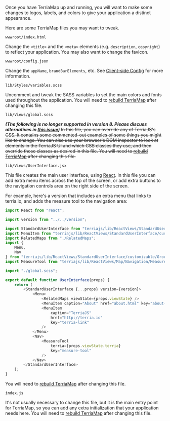 Once you have TerriaMap up and running, you will want to make some changes to logos, labels, and colors to give your application a distinct appearance.

Here are some TerriaMap files you may want to tweak.

`wwwroot/index.html`

Change the `<title>` and the `<meta>` elements (e.g. `description`, `copyright`) to reflect your application. You may also want to change the favicon.

`wwwroot/config.json`

Change the `appName`, `brandBarElements`, etc. See [Client-side Config](client-side-config.md) for more information.

`lib/Styles/variables.scss`

Uncomment and tweak the SASS variables to set the main colors and fonts used throughout the application. You will need to [rebuild TerriaMap](./cloning-and-building.md) after changing this file.

`lib/Views/global.scss`

**_(The following is no longer supported in version 8. Please discuss alternatives in [this issue](https://github.com/TerriaJS/terriajs/issues/5169))_** ~~In this file, you can override any of TerriaJS's CSS. It contains some commented-out examples of some things you might like to change. You can also use your browser's DOM inspector to look at elements in the TerriaJS UI and which CSS classes they use, and then override those classes as desired in this file. You will need to [rebuild TerriaMap](./cloning-and-building.md) after changing this file.~~

`lib/Views/UserInterface.jsx`

This file creates the main user interface, using [React](https://facebook.github.io/react/). In this file you can add extra menu items across the top of the screen, or add extra buttons to the navigation controls area on the right side of the screen.

For example, here's a version that includes an extra menu that links to terria.io, and adds the measure tool to the navigation area:

```javascript
import React from "react";

import version from "../../version";

import StandardUserInterface from "terriajs/lib/ReactViews/StandardUserInterface/StandardUserInterface.jsx";
import MenuItem from "terriajs/lib/ReactViews/StandardUserInterface/customizable/MenuItem";
import RelatedMaps from "./RelatedMaps";
import {
    Menu,
    Nav
} from "terriajs/lib/ReactViews/StandardUserInterface/customizable/Groups";
import MeasureTool from "terriajs/lib/ReactViews/Map/Navigation/MeasureTool";

import "./global.scss";

export default function UserInterface(props) {
    return (
        <StandardUserInterface {...props} version={version}>
            <Menu>
                <RelatedMaps viewState={props.viewState} />
                <MenuItem caption="About" href="about.html" key="about-link" />
                <MenuItem
                    caption="TerriaJS"
                    href="http://terria.io"
                    key="terria-link"
                />
            </Menu>
            <Nav>
                <MeasureTool
                    terria={props.viewState.terria}
                    key="measure-tool"
                />
            </Nav>
        </StandardUserInterface>
    );
}
```

You will need to [rebuild TerriaMap](./cloning-and-building.md) after changing this file.

`index.js`

It's not usually necessary to change this file, but it is the main entry point for TerriaMap, so you can add any extra initialization that your application needs here. You will need to [rebuild TerriaMap](./cloning-and-building.md) after changing this file.
